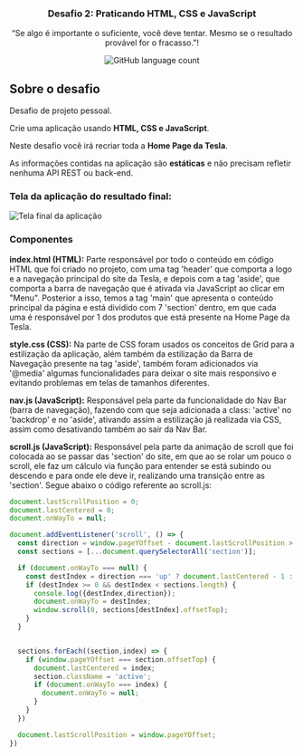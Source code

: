 <h3 align="center">
  Desafio 2: Praticando HTML, CSS e JavaScript
</h3>

<p align="center">“Se algo é importante o suficiente, você deve tentar. Mesmo se o resultado provável for o fracasso.”!</p>

<p align="center">
  <img alt="GitHub language count" src="https://img.shields.io/github/languages/count/rocketseat/bootcamp-gostack-desafio-04?color=%2304D361">
</p>

## Sobre o desafio

Desafio de projeto pessoal.

Crie uma aplicação usando **HTML, CSS e JavaScript**.

Neste desafio você irá recriar toda a **Home Page da Tesla**.

As informações contidas na aplicação são **estáticas** e não precisam refletir nenhuma API REST ou back-end.

### Tela da aplicação do resultado final:

<img alt="Tela final da aplicação" src="https://danielcanudo.github.io/tesla-home-page/imagens/tela-final-tesla-home-page.png">

### Componentes

**index.html (HTML):** Parte responsável por todo o conteúdo em código HTML que foi criado no projeto, com uma tag 'header' que comporta a logo e a navegação principal do site da Tesla, e depois com a tag 'aside', que comporta a barra de navegação que é ativada via JavaScript ao clicar em "Menu". Posterior a isso, temos a tag 'main' que apresenta o conteúdo principal da página e está dividido com 7 'section' dentro, em que cada uma é responsável por 1 dos produtos que está presente na Home Page da Tesla.

**style.css (CSS):** Na parte de CSS foram usados os conceitos de Grid para a estilização da aplicação, além também da estilização da Barra de Navegação presente na tag 'aside', também foram adicionados via '@media' algumas funcionalidades para deixar o site mais responsivo e evitando problemas em telas de tamanhos diferentes.

**nav.js (JavaScript):** Responsável pela parte da funcionalidade do Nav Bar (barra de navegação), fazendo com que seja adicionada a class: 'active' no 'backdrop' e no 'aside', ativando assim a estilização já realizada via CSS, assim como desativando também ao sair da Nav Bar.

**scroll.js (JavaScript):** Responsável pela parte da animação de scroll que foi colocada ao se passar das 'section' do site, em que ao se rolar um pouco o scroll, ele faz um cálculo via função para entender se está subindo ou descendo e para onde ele deve ir, realizando uma transição entre as 'section'. Segue abaixo o código referente ao scroll.js:

```js
document.lastScrollPosition = 0;
document.lastCentered = 0;
document.onWayTo = null;

document.addEventListener('scroll', () => {
  const direction = window.pageYOffset - document.lastScrollPosition > 0 ? 'down' : 'up';
  const sections = [...document.querySelectorAll('section')];

  if (document.onWayTo === null) {
    const destIndex = direction === 'up' ? document.lastCentered - 1 : document.lastCentered + 1;
    if (destIndex >= 0 && destIndex < sections.length) {
      console.log({destIndex,direction});
      document.onWayTo = destIndex;
      window.scroll(0, sections[destIndex].offsetTop);
    }
  }


  sections.forEach((section,index) => {
    if (window.pageYOffset === section.offsetTop) {
      document.lastCentered = index;
      section.className = 'active';
      if (document.onWayTo === index) {
        document.onWayTo = null;
      }
    }
  })

  document.lastScrollPosition = window.pageYOffset;
})
```